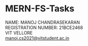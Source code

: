 # MERN-FS-Tasks
NAME: MANOJ CHANDRASEKARAN <br>
REGISTRATION NUMBER: 21BCE2468 <br>
VIT VELLORE <br>
manoj.cs2021@vitstudent.ac.in
